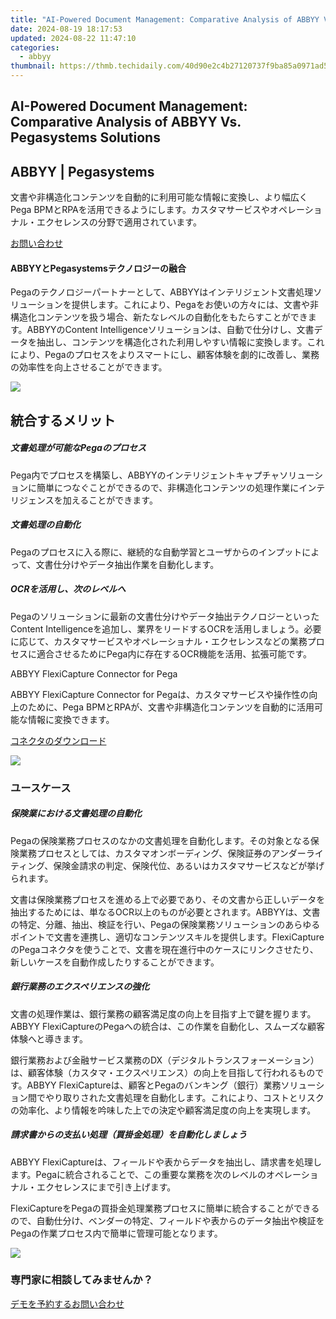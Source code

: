 ```yaml
---
title: "AI-Powered Document Management: Comparative Analysis of ABBYY Vs. Pegasystems Solutions"
date: 2024-08-19 18:17:53
updated: 2024-08-22 11:47:10
categories:
  - abbyy
thumbnail: https://thmb.techidaily.com/40d90e2c4b27120737f9ba85a0971ad5a38bc547da98ccb626a6263a5742c752.jpg
---
```


## AI-Powered Document Management: Comparative Analysis of ABBYY Vs. Pegasystems Solutions

## 

## ABBYY | Pegasystems 

文書や非構造化コンテンツを自動的に利用可能な情報に変換し、より幅広くPega BPMとRPAを活用できるようにします。カスタマサービスやオペレーショナル・エクセレンスの分野で適用されています。

[お問い合わせ](https://tools.techidaily.com/abbyy/products/)

#### ABBYYとPegasystemsテクノロジーの融合

Pegaのテクノロジーパートナーとして、ABBYYはインテリジェント文書処理ソリューションを提供します。これにより、Pegaをお使いの方々には、文書や非構造化コンテンツを扱う場合、新たなレベルの自動化をもたらすことができます。ABBYYのContent Intelligenceソリューションは、自動で仕分けし、文書データを抽出し、コンテンツを構造化された利用しやすい情報に変換します。これにより、Pegaのプロセスをよりスマートにし、顧客体験を劇的に改善し、業務の効率性を向上させることができます。

![](https://content.abbyy.com/-/media/project/abbyy/abbyy/solutions/digital-onboarding/overview-image.jpg?h=716&iar=0&w=1272)

## 統合するメリット 

##### 文書処理が可能なPegaのプロセス 

Pega内でプロセスを構築し、ABBYYのインテリジェントキャプチャソリューションに簡単につなぐことができるので、非構造化コンテンツの処理作業にインテリジェンスを加えることができます。

##### 文書処理の自動化 

Pegaのプロセスに入る際に、継続的な自動学習とユーザからのインプットによって、文書仕分けやデータ抽出作業を自動化します。

##### OCRを活用し、次のレベルへ 

Pegaのソリューションに最新の文書仕分けやデータ抽出テクノロジーといったContent Intelligenceを追加し、業界をリードするOCRを活用しましょう。必要に応じて、カスタマサービスやオペレーショナル・エクセレンスなどの業務プロセスに適合させるためにPega内に存在するOCR機能を活用、拡張可能です。

ABBYY FlexiCapture Connector for Pega 

ABBYY FlexiCapture Connector for Pegaは、カスタマサービスや操作性の向上のために、Pega BPMとRPAが、文書や非構造化コンテンツを自動的に活用可能な情報に変換できます。

[コネクタのダウンロード](https://tools.techidaily.com/abbyy/products/)

![](https://content.abbyy.com/-/media/feature/basecomponents/clients/pegasystems_logo_rev_120px.png?h=26&iar=0&w=120)

### ユースケース 

##### 保険業における文書処理の自動化

Pegaの保険業務プロセスのなかの文書処理を自動化します。その対象となる保険業務プロセスとしては、カスタマオンボーディング、保険証券のアンダーライティング、保険金請求の判定、保険代位、あるいはカスタマサービスなどが挙げられます。 

文書は保険業務プロセスを進める上で必要であり、その文書から正しいデータを抽出するためには、単なるOCR以上のものが必要とされます。ABBYYは、文書の特定、分離、抽出、検証を行い、Pegaの保険業務ソリューションのあらゆるポイントで文書を連携し、適切なコンテンツスキルを提供します。FlexiCaptureのPegaコネクタを使うことで、文書を現在進行中のケースにリンクさせたり、新しいケースを自動作成したりすることができます。

##### 銀行業務のエクスペリエンスの強化 

文書の処理作業は、銀行業務の顧客満足度の向上を目指す上で鍵を握ります。ABBYY FlexiCaptureのPegaへの統合は、この作業を自動化し、スムーズな顧客体験へと導きます。 

銀行業務および金融サービス業務のDX（デジタルトランスフォーメーション）は、顧客体験（カスタマ・エクスペリエンス）の向上を目指して行われるものです。ABBYY FlexiCaptureは、顧客とPegaのバンキング（銀行）業務ソリューション間でやり取りされた文書処理を自動化します。これにより、コストとリスクの効率化、より情報を吟味した上での決定や顧客満足度の向上を実現します。 

##### 請求書からの支払い処理（買掛金処理）を自動化しましょう 

ABBYY FlexiCaptureは、フィールドや表からデータを抽出し、請求書を処理します。Pegaに統合されることで、この重要な業務を次のレベルのオペレーショナル・エクセレンスにまで引き上げます。 

FlexiCaptureをPegaの買掛金処理業務プロセスに簡単に統合することができるので、自動仕分け、ベンダーの特定、フィールドや表からのデータ抽出や検証をPegaの作業プロセス内で簡単に管理可能となります。

![](https://content.abbyy.com/-/media/feature/basecomponents/assets-thumbnails/abbyy_microscopic_web_photos_2_1486--836.jpg?h=836&iar=0&w=1486)

### 専門家に相談してみませんか？

[デモを予約する](https://tools.techidaily.com/abbyy/products/)[お問い合わせ](https://tools.techidaily.com/abbyy/products/)

<ins class="adsbygoogle"
     style="display:block"
     data-ad-format="autorelaxed"
     data-ad-client="ca-pub-7571918770474297"
     data-ad-slot="1223367746"></ins>



<ins class="adsbygoogle"
     style="display:block"
     data-ad-client="ca-pub-7571918770474297"
     data-ad-slot="8358498916"
     data-ad-format="auto"
     data-full-width-responsive="true"></ins>
